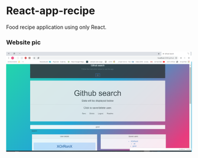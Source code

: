 # React-app-recipe
Food recipe application using only React.

### Website pic
![alt text](https://github.com/XOrRonX/Github-Search-App/blob/master/%E2%80%8F%E2%80%8F3_pic.PNG?raw=true)
